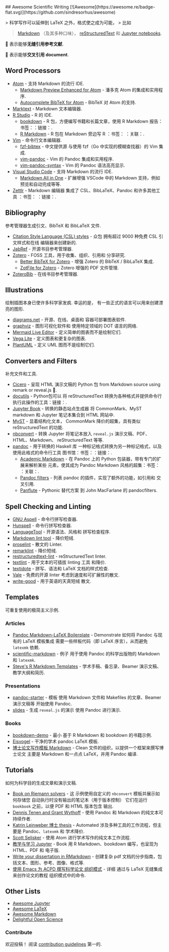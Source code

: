 <div class="github-widget" data-repo="writing-resources/awesome-scientific-writing"></div>
<script async src="https://pagead2.googlesyndication.com/pagead/js/adsbygoogle.js"></script><ins class="adsbygoogle" style="display:block" data-ad-client="ca-pub-6890694312814945" data-ad-slot="5473692530" data-ad-format="auto"  data-full-width-responsive="true"></ins><script>(adsbygoogle = window.adsbygoogle || []).push({});</script>
## Awesome Scientific Writing [![Awesome](https://awesome.re/badge-flat.svg)](https://github.com/sindresorhus/awesome)

&gt; 科学写作可以延伸到 LaTeX 之外，格式使之成为可能，
&gt; 比如
> [Markdown](https://daringfireball.net/projects/markdown/) （及其多种口味），
> [reStructuredText](https://docutils.sourceforge.io/rst.html) 和
> [Jupyter notebooks](https://jupyter.org/).

:bookmark: 表示能够**无缝引用参考文献**.

:link: 表示能够**交叉引用
document**.



## Word Processors

- [Atom](https://atom.io) - 支持 Markdown 的流行 IDE.
  - [Markdown Preview Enhanced for Atom](https://github.com/shd101wyy/markdown-preview-enhanced) - 潘多克
    Atom 的集成和实用程序.
  - [Autocomplete BibTeX for Atom](https://github.com/apcshields/autocomplete-bibtex) - BibTeX 对 Atom 的支持.
- [Marktext](https://github.com/marktext/marktext) - Markdown 文本编辑器.
- [R Studio](https://github.com/rstudio/rstudio) - R 的 IDE.
  - [bookdown](https://github.com/rstudio/bookdown) - R 包，方便编写书籍和长篇文章，使用 R Markdown 报告：书签：：链接：.
  - [R Markdown](https://rmarkdown.rstudio.com/) - R 包在 Markdown 旁边写 R
   ：书签：
   ：关联：.
- [Vim](https://www.vim.org/) - 命令行文本编辑器.
  - [fzf-bibtex](https://github.com/msprev/fzf-bibtex/#readme) - 中文提供源
    与使用 fzf（Go 中实现的模糊查找器）的 Vim 集成.
  - [vim-pandoc](https://github.com/vim-pandoc/vim-pandoc) - Vim 的 Pandoc 集成和实用程序.
  - [vim-pandoc-syntax](https://github.com/vim-pandoc/vim-pandoc-syntax) - Vim 的 Pandoc 语法高亮显示.
- [Visual Studio Code](https://code.visualstudio.com/) - 支持 Markdown 的流行 IDE.
  - [Markdown All in One](https://github.com/yzhang-gh/vscode-markdown/#readme) - 扩展增强
    VSCode 中的 Markdown 支持，例如预览和自动完成等等.
- [Zettlr](https://www.zettlr.com/) - Markdown 编辑器
   集成了 CSL、BibLaTeX、Pandoc 和许多其他工具
   ：书签： ：链接：.

## Bibliography

参考管理器生成引文、BibTeX 和 BibLaTeX 文件.

- [Citation Style Language (CSL) styles](https://editor.citationstyles.org/) - 众包
  拥有超过 9000 种免费 CSL 引文样式和在线
  编辑器来创建新的.
- [JabRef](https://www.jabref.org/) - 开源书目参考管理器.
- [Zotero](https://www.zotero.org/) - FOSS 工具，用于收集、组织、引用和
  分享研究.
  - [Better BibTeX for Zotero](https://retorque.re/zotero-better-bibtex/) - 增强
    Zotero 的 BibTeX / BibLaTeX 集成.
  - [ZotFile for Zotero](http://zotfile.com/) - Zotero 增强的 PDF 文件管理.
- [ZoteroBib](https://zbib.org/) - 在线书目参考管理器.

## Illustrations

绘制插图本身已使许多科学家发疯. 幸运的是，
有一些正式的语言可以用来创建漂亮的图形.

- [diagrams.net](https://www.diagrams.net/) - 开源、在线、桌面和
  容器可部署图表软件.
- [graphviz](https://graphviz.org/) - 图形可视化软件和
  使用特定领域的 DOT 语言的网络.
- [Mermaid Live Editor](https://mermaid-js.github.io/mermaid-live-editor/) - 定义简单的图表而不是绘制它们.
- [Vega Lite](https://vega.github.io/vega-lite/examples/) - 定义图表和更复杂的图表.
- [PlantUML](https://plantuml.com/) - 定义 UML 图而不是绘制它们.

## Converters and Filters

补充文件和工具.

- [Cicero](https://cicero.xyz/) - 呈现 HTML 演示文稿的 Python 包
  from Markdown source using remark or reveal.js :link:.
- [docutils](https://docutils.sourceforge.io/docs/) - Python包可以
  将 reStructuredText 转换为各种格式并提供命令行
  执行此操作的工具：链接：.
- [Jupyter Book](https://jupyterbook.org/en/stable/) - 转换的静态站点生成器
  将 CommonMark、MyST markdown 和 Jupyter 笔记本集合到 HTML 网站中.
- [MyST](https://myst-parser.readthedocs.io/en/latest/) - 显着结构化文本，
  CommonMark 降价的超集，具有类似 reStructuredText 的功能.
- [nbconvert](https://nbconvert.readthedocs.io/en/latest/) - 转换 Jupyter
  将笔记本放入 `reveal.js` 演示文稿、PDF、HTML、Markdown、
  reStructuredText 等等.
- [pandoc](https://pandoc.org/MANUAL) - 用于转换的 Haskell 库
  一种标记格式转换为另一种标记格式，以及使用此格式的命令行工具
  图书馆：书签：：链接：.
  - [Academic Markdown](https://github.com/smathot/academicmarkdown#readme) - 在 Pandoc 上的 Python 包装器，带有专门的扩展来解析某些
    元素，使其成为 Pandoc Markdown 风格的超集：书签：
    ：关联：.
  - [Pandoc filters](https://github.com/jgm/pandoc/wiki/Pandoc-Filters) - 列表
    pandoc 的插件，实现了额外的功能，如引用和
    交叉引用.
  - [Panflute](http://scorreia.com/software/panflute/) - Pythonic 替代方案
    到 John MacFarlane 的 pandocfilters.

## Spell Checking and Linting

- [GNU Aspell](http://aspell.net/) - 命令行拼写检查器.
- [Hunspell](http://hunspell.github.io/) - 命令行拼写检查器.
- [LanguageTool](https://languagetool.org/) - 开源语法、风格和
 拼写检查程序.
- [Markdown lint tool](https://github.com/markdownlint/markdownlint) - 降价短绒.
- [proselint](http://proselint.com/) - 散文的 Linter.
- [remarklint](https://github.com/remarkjs/remark-lint) - 降价短绒.
- [restructuredtext-lint](https://github.com/twolfson/restructuredtext-lint) - reStructuredText linter.
- [textlint](https://textlint.github.io/) - 用于文本的可插拔 linting 工具
 和降价.
- [textidote](https://sylvainhalle.github.io/textidote/) - 拼写、语法和
 LaTeX 文档的样式检查.
- [Vale](https://github.com/errata-ai/vale) - 免费的开源 linter
 考虑到速度和可扩展性的散文.
- [write-good](https://github.com/btford/write-good) - 用于英语的天真短绒
 散文.

## Templates

可重复使用的极简主义示例.

### Articles

- [Pandoc Markdown-LaTeX
   Boilerplate](https://github.com/davecap/markdown-latex-boilerplate/#readme) - Demonstrate
   如何将 Pandoc 与现有的 LaTeX 模板集成
   需要一些样板代码（即 LaTeX 序言），从而避免
   `latexmk` 依赖.
- [scientific-markdown](https://github.com/JensErat/scientific-markdown/#readme) - 例子
   用于使用 Pandoc 的科学出版物的 Markdown 和
   `latexmk`.
- [Steve's R Markdown Templates](https://github.com/svmiller/svm-r-markdown-templates/) - 学术手稿、备忘录、Beamer 演示文稿、教学大纲和简历.

### Presentations

- [pandoc-starter](https://github.com/jez/pandoc-starter/#readme) - 模板
   使用 Markdown 文件和 Makefiles 的文章、Beamer 演示文稿等
   开始使用 Pandoc.
- [slides](https://github.com/cgroll/slides/#readme) - 生成 `reveal.js` 的演示
   使用 Pandoc 进行演示.

### Books

- [bookdown-demo](https://github.com/rstudio/bookdown-demo/#readme) - 最小
   基于 R Markdown 和 bookdown 的书籍示例.
- [Eisvogel](https://github.com/Wandmalfarbe/pandoc-latex-template) - 干净的学术 pandoc LaTeX 模板.
- [博士论文写作模板
   Markdown](https://github.com/tompollard/phd_thesis_markdown#readme) - Clean
   文件的组织，以提供一个框架来撰写博士论文
   主要是 Markdown 和一点点 LaTeX，并用 Pandoc 编译.

## Tutorials

如何为科学目的生成文章和演示文稿.

- [Book on Riemann solvers](https://github.com/clawpack/riemann_book/#readme) - 这
   示例使用自定义的 `nbconvert` 模板并展示如何存储您
   自动执行时没有输出的笔记本（用于版本控制）
   它们在运行 `bookbook` 之前，以便 PDF 和 HTML 版本包含
   输出.
- [Dennis Tenen and Grant Wythoff](https://programminghistorian.org/en/lessons/sustainable-authorship-in-plain-text-using-pandoc-and-markdown) - 使用 Pandoc 和 Markdown 的纯文本可持续作者.
- [Katrin Leinweber 博士
   thesis](https://github.com/katrinleinweber/PhD-thesis/#readme) - Automated
   涉及多种工具的工作流程，但主要是 Pandoc、`latexmk` 和
   学术降价.
- [Scott Selisker](http://u.arizona.edu/~selisker/post/workflow/) - 使用 Atom 进行学术写作的纯文本工作流程.
- [教学与学习
   Jupyter](https://github.com/jupyter4edu/jupyter-edu-book/#readme) - Book
   用 R Markdown、bookdown 编写，也呈现为 HTML、PDF 和
   电子版.
- [Write your dissertation in RMarkdown](https://ourcodingclub.github.io/tutorials/rmarkdown-dissertation/) - 创建复杂 pdf 文档的分步指南，包括文本、图形、参考、图像、格式等.
- [使用 Emacs 为 ACPD 撰写科学论文
   组织模式](https://www.draketo.de/english/emacs/writing-papers-in-org-mode-acpd) - 详细
   通过与 LaTeX 无缝集成来创作论文的教程
   组织模式中的命令.

## Other Lists

- [Awesome Jupyter](https://github.com/markusschanta/awesome-jupyter/#renderingpublishingconversion)
- [Awesome LaTeX](https://github.com/egeerardyn/awesome-LaTeX/#readme)
- [Awesome Markdown](https://github.com/BubuAnabelas/awesome-markdown/#readme)
- [Delightful Open Science](https://codeberg.org/teaserbot-labs/delightful-open-science)

### Contribute

欢迎投稿！ 阅读 [contribution guidelines](https://github.com/writing-resources/awesome-scientific-writing/blob/master/CONTRIBUTING.md) 第一的.
